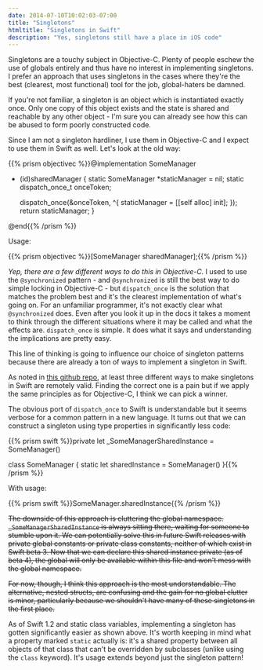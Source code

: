```yaml
---
date: 2014-07-10T10:02:03-07:00
title: "Singletons"
htmltitle: "Singletons in Swift"
description: "Yes, singletons still have a place in iOS code"
---
```

Singletons are a touchy subject in Objective-C. Plenty of people eschew the use of globals entirely and thus have no interest in implementing singletons. I prefer an approach that uses singletons in the cases where they're the best (clearest, most functional) tool for the job, global-haters be damned.

If you're not familiar, a singleton is an object which is instantiated exactly once. Only one copy of this object exists and the state is shared and reachable by any other object - I'm sure you can already see how this can be abused to form poorly constructed code.

Since I am not a singleton hardliner, I use them in Objective-C and I expect to use them in Swift as well. Let's look at the old way:

{{% prism objectivec %}}@implementation SomeManager

+ (id)sharedManager {
      static SomeManager *staticManager = nil;
	  static dispatch_once_t onceToken;

  	dispatch_once(&onceToken, ^{
	     	staticManager = [[self alloc] init];
	  });
	  return staticManager;
}

@end{{% /prism %}}

Usage:

{{% prism objectivec %}}[SomeManager sharedManager];{{% /prism %}}

*Yep, there are a few different ways to do this in Objective-C.* I used to use the `@synchronized` pattern - and `@synchronized` is still the best way to do simple locking in Objective-C - but `dispatch_once` is the solution that matches the problem best and it's the clearest implementation of what's going on. For an unfamiliar programmer, it's not exactly clear what `@synchronized` does. Even after you look it up in the docs it takes a moment to think through the different situations where it may be called and what the effects are. `dispatch_once` is simple. It does what it says and understanding the implications are pretty easy.

This line of thinking is going to influence our choice of singleton patterns because there are already a ton of ways to implement a singleton in Swift.

As noted in [this github repo](https://github.com/hpique/SwiftSingleton), at least three different ways to make singletons in Swift are remotely valid. Finding the correct one is a pain but if we apply the same principles as for Objective-C, I think we can pick a winner.

The obvious port of `dispatch_once` to Swift is understandable but it seems verbose for a common pattern in a new language. It turns out that we can construct a singleton using type properties in significantly less code:

{{% prism swift %}}private let _SomeManagerSharedInstance = SomeManager()

class SomeManager {
    static let sharedInstance = SomeManager()
}{{% /prism %}}

With usage:

{{% prism swift %}}SomeManager.sharedInstance{{% /prism %}}

<strike>The downside of this approach is cluttering the global namespace. `_SomeManagerSharedInstance` is always sitting there, waiting for someone to stumble upon it. We can potentially solve this in future Swift releases with private global constants or private class constants, neither of which exist in Swift beta 3. Now that we can declare this shared instance private (as of beta 4), the global will only be available within this file and won't mess with the global namespace.

For now, though, I think this approach is the most understandable. The alternative, nested structs, are confusing and the gain for no global clutter is minor, particularly because we shouldn't have many of these singletons in the first place.</strike>

As of Swift 1.2 and static class variables, implementing a singleton has gotten significantly easier as shown above. It's worth keeping in mind what a property marked `static` actually is: it's a shared property between all objects of that class that can't be overridden by subclasses (unlike using the `class` keyword). It's usage extends beyond just the singleton pattern!